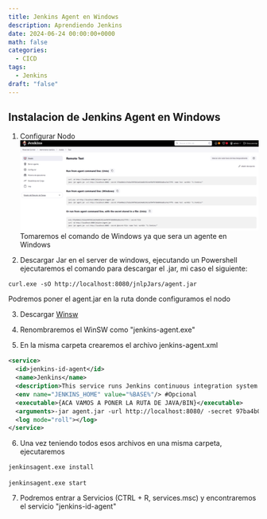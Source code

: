 ```yaml
---
title: Jenkins Agent en Windows
description: Aprendiendo Jenkins
date: 2024-06-24 00:00:00+0000
math: false
categories:
  - CICD
tags:
  - Jenkins
draft: "false"
---
```


## Instalacion de Jenkins Agent en Windows

1. Configurar Nodo
![Nodo Portal](image.png)
Tomaremos el comando de Windows ya que sera un agente en Windows

2. Descargar Jar en el server de windows, ejecutando un Powershell ejecutaremos el comando para descargar el .jar, mi caso el siguiente: 
~~~
curl.exe -sO http://localhost:8080/jnlpJars/agent.jar
~~~

Podremos poner el agent.jar en la ruta donde configuramos el nodo

3. Descargar [Winsw](https://github.com/winsw/winsw/releases)

4. Renombraremos el WinSW como "jenkins-agent.exe"

5. En la misma carpeta crearemos el archivo jenkins-agent.xml
~~~XML
<service>
  <id>jenkins-id-agent</id>
  <name>Jenkins</name>
  <description>This service runs Jenkins continuous integration system.</description>
  <env name="JENKINS_HOME" value="%BASE%"/> #Opcional
  <executable>{ACA VAMOS A PONER LA RUTA DE JAVA/BIN}</executable>
  <arguments>-jar agent.jar -url http://localhost:8080/ -secret 97ba4b0e2c1fa1ba399f6812a624a601392cbef84f97d660966a8bca7a177ff6 -name Test -workDir "C:/Jenkins/"</arguments>
  <log mode="roll"></log>
</service>
~~~

6. Una vez teniendo todos esos archivos en una misma carpeta, ejecutaremos
~~~SHELL
jenkinsagent.exe install

jenkinsagent.exe start 
~~~
7. Podremos entrar a Servicios (CTRL + R, services.msc) y encontraremos el servicio "jenkins-id-agent"